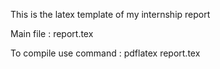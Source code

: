 This is the latex template of my internship report 

Main file : report.tex

To compile use command : pdflatex report.tex 
